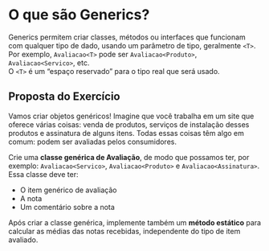 # O que são Generics?

Generics permitem criar classes, métodos ou interfaces que funcionam com qualquer tipo de dado, usando um parâmetro de tipo, geralmente `<T>`.  
Por exemplo, `Avaliacao<T>` pode ser `Avaliacao<Produto>`, `Avaliacao<Servico>`, etc.  
O `<T>` é um “espaço reservado” para o tipo real que será usado.

## Proposta do Exercício

Vamos criar objetos genéricos! Imagine que você trabalha em um site que oferece várias coisas: venda de produtos, serviços de instalação desses produtos e assinatura de alguns itens. Todas essas coisas têm algo em comum: podem ser avaliadas pelos consumidores.

Crie uma **classe genérica de Avaliação**, de modo que possamos ter, por exemplo: `Avaliacao<Servico>`, `Avaliacao<Produto>` e `Avaliacao<Assinatura>`. Essa classe deve ter:

- O item genérico de avaliação
- A nota
- Um comentário sobre a nota

Após criar a classe genérica, implemente também um **método estático** para calcular as médias das notas recebidas, independente do tipo de item avaliado.